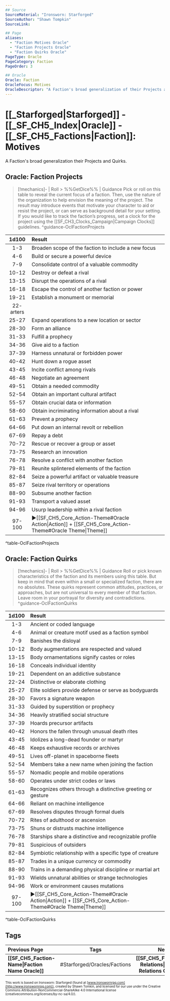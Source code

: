```yaml
---
## Source
SourceMaterial: "Ironsworn: Starforged"
SourceAuthor: "Shawn Tompkin"
SourceLink: 

## Page
aliases:
  - "Faction Motives Oracle"
  - "Faction Projects Oracle"
  - "Faction Quirks Oracle"
PageType: Oracle
PageCategory: Faction
PageOrder: 3

## Oracle
Oracle: Faction
OracleFocus: Motives
OracleDescriptor: "A Faction's broad generalization of their Projects and Quirks gleans insight onto their collective motives."
---
```

 # [[_Starforged|Starforged]] - [[_SF_CH5_Index|Oracle]] - [[_SF_CH5_Factions|Faction]]: Motives
 A Faction's broad generalization their Projects and Quirks.

## Oracle: Faction Projects
> [!mechanics]- | Roll > %%GetDice%% | Guidance
> Pick or roll on this table to reveal the current focus of a faction. Then, use the nature of the organization to help envision the meaning of the project. The result may introduce events that motivate your character to aid or resist the project, or can serve as background detail for your setting. If you would like to track the faction’s progress, set a clock for the project using the [[SF_CH3_Clocks_Campaign|Campaign Clocks]] guidelines. ^guidance-OclFactionProjects

| 1d100 | Result |
|:---:|:--- |
| 1-3 | Broaden scope of the faction to include a new focus |
| 4-6 | Build or secure a powerful device |
| 7-9 | Consolidate control of a valuable commodity |
| 10-12 | Destroy or defeat a rival |
| 13-15 | Disrupt the operations of a rival |
| 16-18 | Escape the control of another faction or power |
| 19-21 | Establish a monument or memorial |
| 22-[](SF_CH3_Clocks_Campaign.md)arters |
| 25-27 | Expand operations to a new location or sector |
| 28-30 | Form an alliance |
| 31-33 | Fulfill a prophecy |
| 34-36 | Give aid to a faction |
| 37-39 | Harness unnatural or forbidden power |
| 40-42 | Hunt down a rogue asset |
| 43-45 | Incite conflict among rivals |
| 46-48 | Negotiate an agreement |
| 49-51 | Obtain a needed commodity |
| 52-54 | Obtain an important cultural artifact |
| 55-57 | Obtain crucial data or information |
| 58-60 | Obtain incriminating information about a rival |
| 61-63 | Prevent a prophecy |
| 64-66 | Put down an internal revolt or rebellion |
| 67-69 | Repay a debt |
| 70-72 | Rescue or recover a group or asset |
| 73-75 | Research an innovation |
| 76-78 | Resolve a conflict with another faction |
| 79-81 | Reunite splintered elements of the faction |
| 82-84 | Seize a powerful artifact or valuable treasure |
| 85-87 | Seize rival territory or operations |
| 88-90 | Subsume another faction |
| 91-93 | Transport a valued asset |
| 94-96 | Usurp leadership within a rival faction |
| 97-100 | ▶[[SF_CH5_Core_Action-Theme#Oracle Action\|Action]] + [[SF_CH5_Core_Action-Theme#Oracle Theme\|Theme]] |
^table-OclFactionProjects

## Oracle: Faction Quirks
> [!mechanics]- | Roll > %%GetDice%% | Guidance
> Roll or pick known characteristics of the faction and its members using this table. But keep in mind that even within a small or specialized faction, there are no absolutes. These quirks represent common attitudes, practices, or approaches, but are not universal to every member of that faction. Leave room in your portrayal for diversity and contradictions. ^guidance-OclFactionQuirks

| 1d100 | Result |
|:---:|:--- |
| 1-3 | Ancient or coded language |
| 4-6 | Animal or creature motif used as a faction symbol |
| 7-9 | Banishes the disloyal |
| 10-12 | Body augmentations are respected and valued |
| 13-15 | Body ornamentations signify castes or roles |
| 16-18 | Conceals individual identity |
| 19-21 | Dependent on an addictive substance |
| 22-24 | Distinctive or elaborate clothing |
| 25-27 | Elite soldiers provide defense or serve as bodyguards |
| 28-30 | Favors a signature weapon |
| 31-33 | Guided by superstition or prophecy |
| 34-36 | Heavily stratified social structure |
| 37-39 | Hoards precursor artifacts |
| 40-42 | Honors the fallen through unusual death rites |
| 43-45 | Idolizes a long-dead founder or martyr |
| 46-48 | Keeps exhaustive records or archives |
| 49-51 | Lives off-planet in spaceborne fleets |
| 52-54 | Members take a new name when joining the faction |
| 55-57 | Nomadic people and mobile operations |
| 58-60 | Operates under strict codes or laws |
| 61-63 | Recognizes others through a distinctive greeting or gesture |
| 64-66 | Reliant on machine intelligence |
| 67-69 | Resolves disputes through formal duels |
| 70-72 | Rites of adulthood or ascension |
| 73-75 | Shuns or distrusts machine intelligence |
| 76-78 | Starships share a distinctive and recognizable profile |
| 79-81 | Suspicious of outsiders |
| 82-84 | Symbiotic relationship with a specific type of creature |
| 85-87 | Trades in a unique currency or commodity |
| 88-90 | Trains in a demanding physical discipline or martial art |
| 91-93 | Wields unnatural abilities or strange technologies |
| 94-96 | Work or environment causes mutations |
| 97-100 | ▶[[SF_CH5_Core_Action-Theme#Oracle Action\|Action]] + [[SF_CH5_Core_Action-Theme#Oracle Theme\|Theme]] |
^table-OclFactionQuirks

## Tags
| Previous Page | Tags | Next Page |
|:--- |:---:| ---:|
| **[[SF_CH5_Faction-Name\|Faction Name Oracle]]** | #Starforged/Oracles/Factions | **[[SF_CH5_Faction-Relations\|Faction Relations Oracle]]** |

<font size=-2>This work is based on Ironsworn: Starforged (found at [www.ironswornrpg.com](http://www.ironswornrpg.com)), created by Shawn Tomkin, and licensed for our use under the Creative Commons Attribution-NonCommercial-ShareAlike 4.0 International license  (creativecommons.org/licenses/by-nc-sa/4.0/).</font>